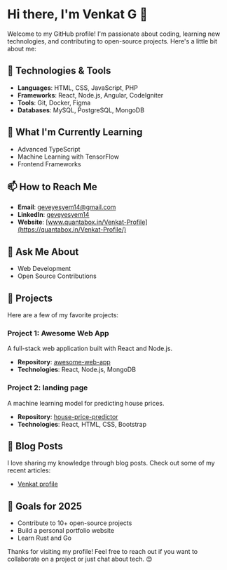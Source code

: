 # Hi there, I'm Venkat G 👋

Welcome to my GitHub profile! I'm passionate about coding, learning new technologies, and contributing to open-source projects. Here's a little bit about me:

## 🔧 Technologies & Tools
- **Languages**: HTML, CSS, JavaScript, PHP
- **Frameworks**: React, Node.js, Angular, CodeIgniter
- **Tools**: Git, Docker, Figma
- **Databases**: MySQL, PostgreSQL, MongoDB

## 🌱 What I'm Currently Learning
- Advanced TypeScript
- Machine Learning with TensorFlow
- Frontend Frameworks

## 📫 How to Reach Me
- **Email**: geveyesyem14@gmail.com
- **LinkedIn**: [geveyesyem14](https://www.linkedin.com/in/geveyesyem14/)
- **Website**: [www.quantabox.in/Venkat-Profile](https://quantabox.in/Venkat-Profile/)

## 💬 Ask Me About
- Web Development
- Open Source Contributions

## 📂 Projects
Here are a few of my favorite projects:

### Project 1: Awesome Web App
A full-stack web application built with React and Node.js.

- **Repository**: [awesome-web-app](https://github.com/geveyesyem14/LoopStream-vueJS)
- **Technologies**: React, Node.js, MongoDB

### Project 2: landing page
A machine learning model for predicting house prices.

- **Repository**: [house-price-predictor](https://github.com/geveyesyem14/React)
- **Technologies**: React, HTML, CSS, Bootstrap

## 📜 Blog Posts
I love sharing my knowledge through blog posts. Check out some of my recent articles:

- [Venkat profile](http://quantabox.in/Venkat-Profile)

## 🎯 Goals for 2025
- Contribute to 10+ open-source projects
- Build a personal portfolio website
- Learn Rust and Go

Thanks for visiting my profile! Feel free to reach out if you want to collaborate on a project or just chat about tech. 😊
